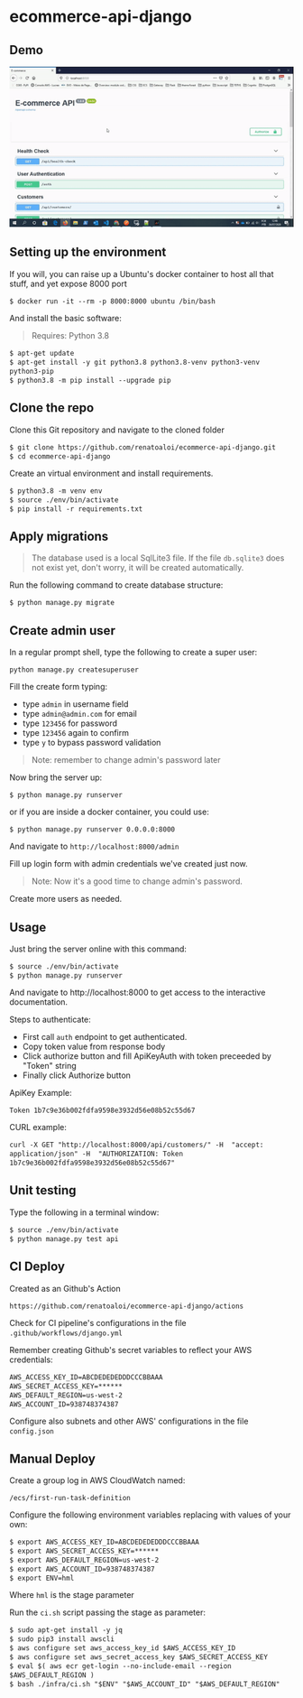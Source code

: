 # ecommerce-api-django

## Demo

![](demo2.gif)


## Setting up the environment

If you will, you can raise up a Ubuntu's docker container to host all that stuff, and yet expose 8000 port

```
$ docker run -it --rm -p 8000:8000 ubuntu /bin/bash
```

And install the basic software:

> Requires: Python 3.8

```
$ apt-get update
$ apt-get install -y git python3.8 python3.8-venv python3-venv python3-pip
$ python3.8 -m pip install --upgrade pip
```

## Clone the repo

Clone this Git repository and navigate to the cloned folder

```
$ git clone https://github.com/renatoaloi/ecommerce-api-django.git
$ cd ecommerce-api-django
```

Create an virtual environment and install requirements.

```
$ python3.8 -m venv env
$ source ./env/bin/activate
$ pip install -r requirements.txt
```

## Apply migrations

> The database used is a local SqlLite3 file. If the file ```db.sqlite3``` does not exist yet, don't worry, it will be created automatically.

Run the following command to create database structure:

```
$ python manage.py migrate
```

## Create admin user

In a regular prompt shell, type the following to create a super user:

```
python manage.py createsuperuser
```

Fill the create form typing:

- type ```admin``` in username field
- type ```admin@admin.com``` for email
- type ```123456``` for password
- type ```123456``` again to confirm
- type ```y``` to bypass password validation

> Note: remember to change admin's password later

Now bring the server up:

```
$ python manage.py runserver
```

or if you are inside a docker container, you could use:

```
$ python manage.py runserver 0.0.0.0:8000
```

And navigate to ```http://localhost:8000/admin```

Fill up login form with admin credentials we've created just now.

> Note: Now it's a good time to change admin's password.

Create more users as needed.

## Usage

Just bring the server online with this command:

```
$ source ./env/bin/activate
$ python manage.py runserver
```

And navigate to http://localhost:8000 to get access to the interactive documentation.

Steps to authenticate:

- First call ```auth``` endpoint to get authenticated.
- Copy token value from response body
- Click authorize button and fill ApiKeyAuth with token preceeded by "Token" string
- Finally click Authorize button

ApiKey Example:
```
Token 1b7c9e36b002fdfa9598e3932d56e08b52c55d67
```

CURL example:
```
curl -X GET "http://localhost:8000/api/customers/" -H  "accept: application/json" -H  "AUTHORIZATION: Token 1b7c9e36b002fdfa9598e3932d56e08b52c55d67"
```


## Unit testing

Type the following in a terminal window:

```
$ source ./env/bin/activate
$ python manage.py test api
```

## CI Deploy

Created as an Github's Action

```
https://github.com/renatoaloi/ecommerce-api-django/actions
```

Check for CI pipeline's configurations in the file ```.github/workflows/django.yml```

Remember creating Github's secret variables to reflect your AWS credentials:

```
AWS_ACCESS_KEY_ID=ABCDEDEDEDDDCCCBBAAA
AWS_SECRET_ACCESS_KEY=******
AWS_DEFAULT_REGION=us-west-2
AWS_ACCOUNT_ID=938748374387
```

Configure also subnets and other AWS' configurations in the file ```config.json```


## Manual Deploy

Create a group log in AWS CloudWatch named:

```
/ecs/first-run-task-definition
```

Configure the following environment variables replacing with values of your own:

```
$ export AWS_ACCESS_KEY_ID=ABCDEDEDEDDDCCCBBAAA
$ export AWS_SECRET_ACCESS_KEY=******
$ export AWS_DEFAULT_REGION=us-west-2
$ export AWS_ACCOUNT_ID=938748374387
$ export ENV=hml
```

Where ```hml``` is the stage parameter

Run the ```ci.sh``` script passing the stage as parameter:

```
$ sudo apt-get install -y jq
$ sudo pip3 install awscli
$ aws configure set aws_access_key_id $AWS_ACCESS_KEY_ID
$ aws configure set aws_secret_access_key $AWS_SECRET_ACCESS_KEY
$ eval $( aws ecr get-login --no-include-email --region $AWS_DEFAULT_REGION )
$ bash ./infra/ci.sh "$ENV" "$AWS_ACCOUNT_ID" "$AWS_DEFAULT_REGION"
```
